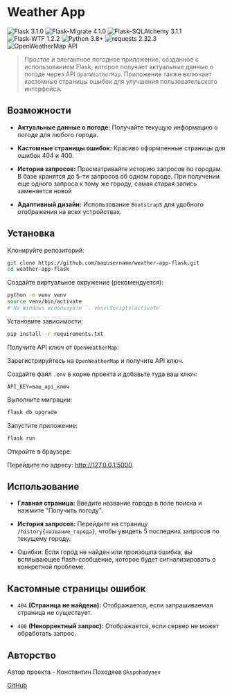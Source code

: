 # Weather App
![Flask 3.1.0](https://img.shields.io/badge/Flask-2.3.2-blue?logo=flask)
![Flask-Migrate 4.1.0](https://img.shields.io/badge/Flask_Sqlalchemy-2.3.2-orange?logo=flask)
![Flask-SQLAlchemy 3.1.1](https://img.shields.io/badge/Flask_WTF-2.3.2-purple?logo=flask)
![Flask-WTF 1.2.2](https://img.shields.io/badge/Flask_Migrate-2.3.2-red?logo=flask)
![Python 3.8+](https://img.shields.io/badge/Python-3.8%2B-green?logo=python)
![requests 2.32.3](https://img.shields.io/badge/requests-2.3.2-white)
![OpenWeatherMap API](https://img.shields.io/badge/OpenWeatherMap-API-yellow?logo=openweathermap)

>Простое и элегантное погодное приложение, созданное с использованием Flask, которое получает актуальные данные о погоде через API `OpenWeatherMap`. Приложение также включает кастомные страницы ошибок для улучшения пользовательского интерфейса.

## Возможности

- **Актуальные данные о погоде:** Получайте текущую информацию о погоде для любого города.

- **Кастомные страницы ошибок:** Красиво оформленные страницы для ошибок 404 и 400.

- **История запросов:** Просматривайте историю запросов по городам. В базе хранятся до 5-ти запросов об одном городе. При получении еще одного запроса к тому же городу, самая старая запись заменяется новой

- **Адаптивный дизайн:** Использование `Bootstrap5` для удобного отображения на всех устройствах.

## Установка
Клонируйте репозиторий:

```bash
git clone https://github.com/вашusername/weather-app-flask.git
cd weather-app-flask
```
Создайте виртуальное окружение (рекомендуется):

```bash
python -m venv venv
source venv/bin/activate 
# На Windows используйте `. venv\Scripts\activate`
```
Установите зависимости:

```bash
pip install -r requirements.txt
```
Получите API ключ от `OpenWeatherMap`:

Зарегистрируйтесь на `OpenWeatherMap` и получите API ключ.

Создайте файл `.env` в корне проекта и добавьте туда ваш ключ:

```
API_KEY=ваш_api_ключ
```
Выполните миграции:

```bash
flask db upgrade
```

Запустите приложение:
```bash
flask run
```
Откройте в браузере:

Перейдите по адресу: http://127.0.0.1:5000.

## Использование
- **Главная страница:** Введите название города в поле поиска и нажмите "Получить погоду".

- **История запросов:** Перейдите на страницу `/history{название_города}`, чтобы увидеть 5 последних запросов по текущему городу.

- Ошибки: Если город не найден или произошла ошибка, вы всплывающее flash-сообщение, которое будет сигнализировать о конкретной проблеме.

## Кастомные страницы ошибок
- `404` **(Страница не найдена):** Отображается, если запрашиваемая страница не существует.

- `400` **(Некорректный запрос):** Отображается, если сервер не может обработать запрос.

## Авторство
Автор проекта - Константин Походяев `@kspohodyaev`

[GitHub](https://github.com/KonstantinPohodyaev)


